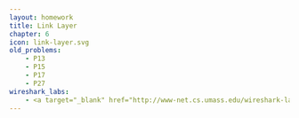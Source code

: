 ```yaml
---
layout: homework
title: Link Layer
chapter: 6
icon: link-layer.svg
old_problems:
    - P13
    - P15
    - P17
    - P27
wireshark_labs:
    - <a target="_blank" href="http://www-net.cs.umass.edu/wireshark-labs/Wireshark_Ethernet_ARP_v8.0.pdf">Ethernet and ARP</a>
---
```


